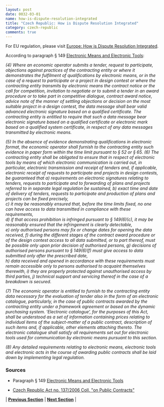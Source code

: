 ```yaml
---
layout: post
date: 0032-03-01
name: how-is-dispute-resolution-integrated
title: "Czech Republic: How is Dispute Resolution Integrated"
category: czech-republic
comments: true
---
```


For EU regulation, please visit [Europe: How is Dispute Resolution Integrated](https://neo-project.github.io/global-blockchain-compliance-hub//europe/europe-dispute-resolution.html).

According to paragraph  § 149 [Electronic Means and Electronic Tools](https://www.uohs.cz/download/Legislativa/VZ/CR/2006_137_Eng.pdf):


*(4) Where an economic operator submits a tender, request to participate, objections against practices of the contracting entity or where it demonstrates the fulfilment of qualifications by electronic means, or in the case of a request to participate or a project in design contest or where the contracting entity transmits by electronic means the contract notice or the call for competition, invitation to negotiate or to submit a tender in an award procedure or to take part in competitive dialogue, contract award notice, advice note of the manner of settling objections or decision on the most suitable project in a design contest, the data message 
shall bear valid advanced electronic signature based on a qualified certificate. The contracting entity is entitled to require that such a data message bear electronic signature based on a qualified certificate or electronic mark based on a qualified system certificate, in respect of any data messages transmitted by electronic means.*

*(5) In the absence of evidence demonstrating qualifications in electronic format, the economic operator shall furnish to the contracting entity such evidence in paper form within the time limit pursuant to § 52 or § 65.
(6) The contracting entity shall be obligated to ensure that in respect of electronic tools by means of which electronic communication is carried out, in particular, electronic transmission and receipt of tenders 
and, if applicable, electronic receipt of requests to participate and projects in design contests, be guaranteed that
 a) requirements on electronic signatures relating to tenders, requests to participate and to forwarding of plans and projects referred to in separate legal regulation be sustained,
 b) exact time and date of delivery of tenders, requests to participate and production of plans and projects can be fixed precisely,  
 c) it may be reasonably ensured that, before the time limits fixed, no one can have access to data transmitted in compliance with these requirements,  
 d) if that access prohibition is infringed pursuant to § 149(6)(c), it may be reasonably ensured that the infringement is clearly detectable,  
 e) only authorised persons may fix or change dates for opening the data received, 
 f) during the different stages of the contract award procedure or of the design contest access to all data submitted, or to part thereof, must be possible only upon prior decision of authorised persons, 
 g) decisions of authorised persons pursuant to § 149(6)(f) must give access to data submitted only after the prescribed date,  
 h) data received and opened in accordance with these requirements must remain accessible only to persons authorised to acquaint themselves therewith, 
 i) they are properly protected against unauthorised access by third parties,
 j) technical support and servicing thereof in the case of a breakdown is secured.*

*(7) The economic operator is entitled to furnish to the contracting entity data necessary for the evaluation of tender also in the form of an electronic catalogue, particularly, in the case of public contracts awarded by the contracting entity under a framework agreement or based on the dynamic purchasing system. ‘Electronic catalogue’, for the purposes of this Act, shall be understood as a set of information containing prices relating to individual items of the subject-matter of a public contract, description of such items and, if applicable, other elements attaching thereto. The electronic catalogue shall satisfy all requirements set out for electronic tools used for communication by electronic means pursuant to this section.*

*(8) Any detailed requirements relating to electronic means, electronic tools and electronic acts in the course of awarding public contracts shall be laid down by implementing legal regulation.*

### Sources 

- Paragraph  § 149 [Electronic Means and Electronic Tools](https://www.uohs.cz/download/Legislativa/VZ/CR/2006_137_Eng.pdf)

- [Czech Republic Act no. 137/2006 Coll. "on Public Contracts"](http://www.portal-vz.cz/getmedia/50657500-3743-426a-8463-e3b46830ae04/ZVZ_english)




| **[Previous Section](https://neo-project.github.io/global-blockchain-compliance-hub//czech-republic/czech-republic-smart-contracts.html)** | **[Next Section]( https://neo-project.github.io/global-blockchain-compliance-hub//czech-republic/czech-republic-nullify-smart-contracts.html)** |
